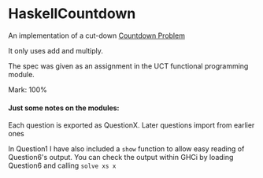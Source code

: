 # HaskellCountdown

An implementation of a cut-down [Countdown Problem](https://wiki.haskell.org/Haskell_Quiz/Countdown)

It only uses add and multiply.

The spec was given as an assignment in the UCT functional programming module.

Mark: 100%

#### Just some notes on the modules:

Each question is exported as QuestionX. 
Later questions import from earlier ones

In Question1 I have also included a `show` function to allow easy reading of Question6's output.
You can check the output within GHCi by loading Question6 and calling `solve xs x`
